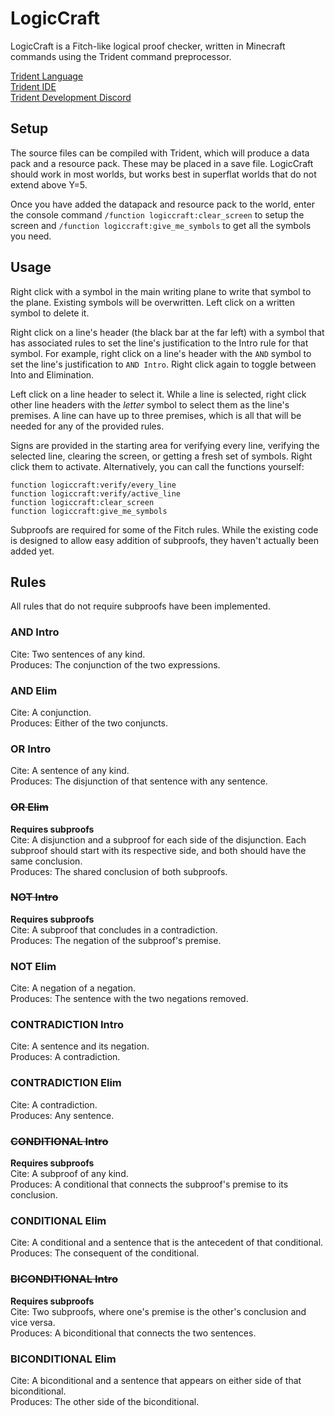 # LogicCraft

LogicCraft is a Fitch-like logical proof checker, written in
Minecraft commands using the Trident command preprocessor.

[Trident Language](https://github.com/Energyxxer/Trident-Language/releases)  
[Trident IDE](https://github.com/Energyxxer/Trident-UI/releases)  
[Trident Development Discord](https://discord.gg/VpfA3c6)

## Setup

The source files can be compiled with Trident, which will produce
a data pack and a resource pack. These may be placed in a save
file. LogicCraft should work in most worlds, but works best in
superflat worlds that do not extend above Y=5.

Once you have added the datapack and resource pack to the world,
enter the console command `/function logiccraft:clear_screen` to
setup the screen and `/function logiccraft:give_me_symbols` to get
all the symbols you need.

## Usage

Right click with a symbol in the main writing plane to write that
symbol to the plane. Existing symbols will be overwritten. Left
click on a written symbol to delete it.

Right click on a line's header (the black bar at the far left) with
a symbol that has associated rules to set the line's justification
to the Intro rule for that symbol. For example, right click on a
line's header with the `AND` symbol to set the line's justification
to `AND Intro`. Right click again to toggle between Into and
Elimination.

Left click on a line header to select it. While a line is selected,
right click other line headers with the *letter* symbol to select
them as the line's premises. A line can have up to three premises,
which is all that will be needed for any of the provided rules.

Signs are provided in the starting area for verifying every line,
verifying the selected line, clearing the screen, or getting a
fresh set of symbols. Right click them to activate. Alternatively,
you can call the functions yourself:
```mcfunction
function logiccraft:verify/every_line
function logiccraft:verify/active_line
function logiccraft:clear_screen
function logiccraft:give_me_symbols
```

Subproofs are required for some of the Fitch rules. While the
existing code is designed to allow easy addition of subproofs, they
haven't actually been added yet.

## Rules

All rules that do not require subproofs have been implemented.

### AND Intro
Cite: Two sentences of any kind.  
Produces: The conjunction of the two expressions.
### AND Elim
Cite: A conjunction.  
Produces: Either of the two conjuncts.
### OR Intro
Cite: A sentence of any kind.  
Produces: The disjunction of that sentence with any sentence.
### ~~OR Elim~~
**Requires subproofs**  
Cite: A disjunction and a subproof for each side of the disjunction.
Each subproof should start with its respective side, and both should
have the same conclusion.  
Produces: The shared conclusion of both subproofs.
### ~~NOT Intro~~
**Requires subproofs**  
Cite: A subproof that concludes in a contradiction.  
Produces: The negation of the subproof's premise.
### NOT Elim
Cite: A negation of a negation.  
Produces: The sentence with the two negations removed.
### CONTRADICTION Intro
Cite: A sentence and its negation.  
Produces: A contradiction.
### CONTRADICTION Elim
Cite: A contradiction.  
Produces: Any sentence.
### ~~CONDITIONAL Intro~~
**Requires subproofs**  
Cite: A subproof of any kind.  
Produces: A conditional that connects the subproof's premise to its
conclusion.
### CONDITIONAL Elim
Cite: A conditional and a sentence that is the antecedent of that
conditional.  
Produces: The consequent of the conditional.
### ~~BICONDITIONAL Intro~~
**Requires subproofs**  
Cite: Two subproofs, where one's premise is the other's conclusion
and vice versa.  
Produces: A biconditional that connects the two sentences.
### BICONDITIONAL Elim
Cite: A biconditional and a sentence that appears on either side of
that biconditional.  
Produces: The other side of the biconditional.

